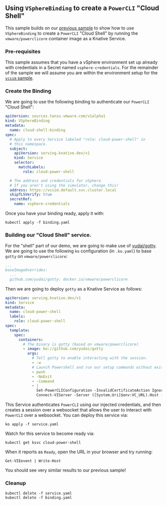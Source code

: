 ## Using `VSphereBinding` to create a `PowerCLI` "Cloud Shell"

This sample builds on our [previous sample](../powercli/README.md) to show how
to use `VSphereBinding` to create a `PowerCLI` "Cloud Shell" by running the
`vmware/powerclicore` container image as a Knative Service.

### Pre-requisites

This sample assumes that you have a vSphere environment set up already with
credentials in a Secret named `vsphere-credentials`. For the remainder of the
sample we will assume you are within the environment setup for the
[`vcsim` sample](../vcsim/README.md).

### Create the Binding

We are going to use the following binding to authenticate our `PowerCLI` "Cloud
Shell":

```yaml
apiVersion: sources.tanzu.vmware.com/v1alpha1
kind: VSphereBinding
metadata:
  name: cloud-shell-binding
spec:
  # Apply to every Service labeled "role: cloud-power-shell" in
  # this namespace.
  subject:
    apiVersion: serving.knative.dev/v1
    kind: Service
    selector:
      matchLabels:
        role: cloud-power-shell

  # The address and credentials for vSphere.
  # If you aren't using the simulator, change this!
  address: https://vcsim.default.svc.cluster.local
  skipTLSVerify: true
  secretRef:
    name: vsphere-credentials
```

Once you have your binding ready, apply it with:

```shell
kubectl apply -f binding.yaml
```

### Building our "Cloud Shell" service.

For the "shell" part of our demo, we are going to make use of
[yudai/gotty](https://github.com/yudai/gotty). We are going to use the following
`ko` configuration (in `.ko.yaml`) to base `gotty` on `vmware/powerclicore`:

```yaml
...
baseImageOverrides:
  ...
  github.com/yudai/gotty: docker.io/vmware/powerclicore

```

Then we are going to deploy `gotty` as a Knative Service as follows:

```yaml
apiVersion: serving.knative.dev/v1
kind: Service
metadata:
  name: cloud-power-shell
  labels:
    role: cloud-power-shell
spec:
  template:
    spec:
      containers:
        # The binary is gotty (based on vmware/powerclicore)
        - image: ko://github.com/yudai/gotty
          args:
            # Tell gotty to enable interacting with the session.
            - -w
            # Launch Powershell and run our setup commands without exiting.
            - pwsh
            - -NoExit
            - -Command
            - |
              Set-PowerCLIConfiguration -InvalidCertificateAction Ignore -Confirm:$false | Out-Null
              Connect-VIServer -Server ([System.Uri]$env:VC_URL).Host -User $env:VC_USERNAME -Password $env:VC_PASSWORD
```

This Service authenticates `PowerCLI` using our injected credentials, and then
creates a session over a websocket that allows the user to interact with
`PowerCLI` over a websocket. You can deploy this service via:

```shell
ko apply -f service.yaml
```

Watch for this service to become ready via:

```shell
kubectl get ksvc cloud-power-shell
```

When it reports as `Ready`, open the URL in your browser and try running:

```shell
Get-VIEevent | Write-Host
```

You should see very similar results to our previous sample!

### Cleanup

```shell
kubectl delete -f service.yaml
kubectl delete -f binding.yaml
```
